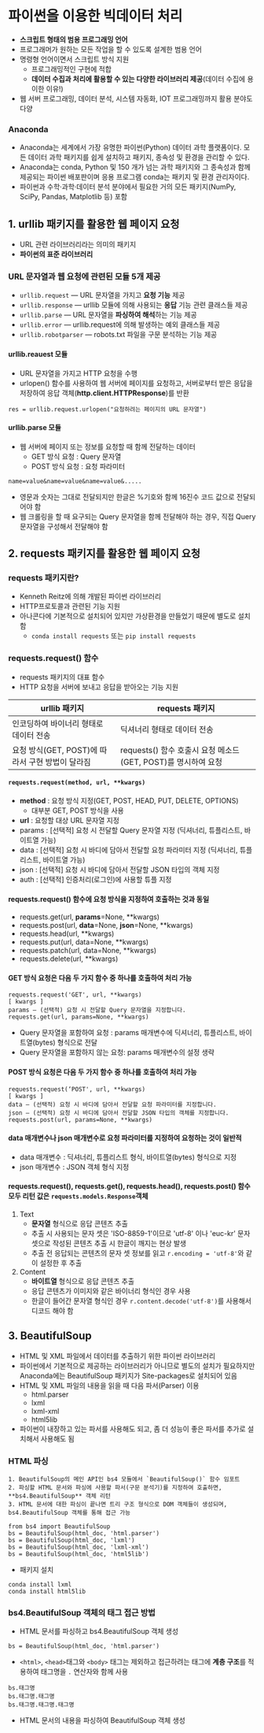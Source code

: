 # 파이썬을 이용한 빅데이터 처리

- **스크립트 형태의 범용 프로그래밍 언어**
- 프로그래머가 원하는 모든 작업을 할 수 있도록 설계한 범용 언어
- 명령형 언어이면서 스크립트 방식 지원
  - 프로그래밍적인 구현에 적합
  - **데이터 수집과 처리에 활용할 수 있는 다양한 라이브러리 제공**(데이터 수집에 용이한 이유!)
- 웹 서버 프로그래밍, 데이터 분석, 시스템 자동화,  IOT 프로그래밍까지 활용 분야도 다양

### Anaconda

- Anaconda는 세계에서 가장 유명한 파이썬(Python) 데이터 과학 플랫폼이다. 모든 데이터 과학 패키지를 쉽게
  설치하고 패키지, 종속성 및 환경을 관리할 수 있다. 
- Anaconda는 conda, Python 및 150 개가 넘는 과학 패키지와 그 종속성과 함께 제공되는 파이썬 배포판이며 응용 프로그램 conda는 패키지 및 환경 관리자이다. 
- 파이썬과 수학·과학·데이터 분석 분야에서 필요한 거의 모든 패키지(NumPy, SciPy, Pandas, Matplotlib 등) 포함



## 1. urllib 패키지를 활용한 웹 페이지 요청

- URL 관련 라이브러리라는 의미의 패키지
- **파이썬의 표준 라이브러리**

### URL 문자열과 웹 요청에 관련된 모듈 5개 제공

- `urllib.request` — URL 문자열을 가지고 **요청 기능** 제공
- `urllib.response` — urllib 모듈에 의해 사용되는 **응답** 기능 관련 클래스들 제공
- `urllib.parse` — URL 문자열을 **파싱하여 해석**하는 기능 제공
- `urllib.error` — urllib.request에 의해 발생하는 예외 클래스들 제공
- `urllib.robotparser` — robots.txt 파일을 구문 분석하는 기능 제공

#### urllib.reauest 모듈

- URL 문자열을 가지고 HTTP 요청을 수행
- urlopen() 함수를 사용하여 웹 서버에 페이지를 요청하고, 서버로부터 받은 응답을 저장하여 응답 객체(**http.client.HTTPResponse**)를 반환

```
res = urllib.request.urlopen("요청하려는 페이지의 URL 문자열")
```

#### urllib.parse 모듈

- 웹 서버에 페이지 또는 정보를 요청할 때 함께 전달하는 데이터
  - GET 방식 요청 : Query 문자열
  - POST 방식 요청 : 요청 파라미터

```
name=value&name=value&name=value&.....
```

- 영문과 숫자는 그대로 전달되지만 한글은 %기호와 함께 16진수 코드 값으로 전달되어야 함
- 웹 크롤링을 할 때 요구되는 Query 문자열을 함께 전달해야 하는 경우, 직접 Query 문자열을 구성해서 전달해야 함

## 2. requests 패키지를 활용한 웹 페이지 요청

### requests 패키지란?

- Kenneth Reitz에 의해 개발된 파이썬 라이브러리
- HTTP프로토콜과 관련된 기능 지원
- 아나콘다에 기본적으로 설치되어 있지만 가상환경을 만들었기 때문에 별도로 설치함
  - `conda install requests` 또는 `pip install requests`

### requests.request() 함수

- requests 패키지의 대표 함수
- HTTP 요청을 서버에 보내고 응답을 받아오는 기능 지원

| urllib 패키지                                    | requests 패키지                                              |
| ------------------------------------------------ | ------------------------------------------------------------ |
| 인코딩하여 바이너리 형태로 데이터 전송           | 딕셔너리 형태로 데이터 전송                                  |
| 요청 방식(GET, POST)에 따라서 구현 방법이 달라짐 | requests() 함수 호출시 요청 메소드(GET, POST)를 명시하여 요청 |

#### `requests.request(method, url, **kwargs)`

- **method** : 요청 방식 지정(GET, POST, HEAD, PUT, DELETE, OPTIONS)
  - 대부분 GET, POST 방식을 사용
- **url** : 요청할 대상 URL 문자열 지정
- params : [선택적] 요청 시 전달할 Query 문자열 지정
  (딕셔너리, 튜플리스트, 바이트열 가능)
- data : [선택적] 요청 시 바디에 담아서 전달할 요청 파라미터 지정
  (딕셔너리, 튜플리스트, 바이트열 가능)
- json : [선택적] 요청 시 바디에 담아서 전달할 JSON 타입의 객체 지정
- auth : [선택적] 인증처리(로그인)에 사용할 튜플 지정



#### requests.request() 함수에 요청 방식을 지정하여 호출하는 것과 동일

- requests.get(url, **params**=None, **kwargs)
- requests.post(url, **data**=None, **json**=None, **kwargs)
- requests.head(url, **kwargs)
- requests.put(url, data=None, **kwargs)
- requests.patch(url, data=None, **kwargs)
- requests.delete(url, **kwargs)



#### GET 방식 요청은 다음 두 가지 함수 중 하나를 호출하여 처리 가능

```
requests.request('GET', url, **kwargs)
[ kwargs ] 
params – (선택적) 요청 시 전달할 Query 문자열을 지정합니다. 
requests.get(url, params=None, **kwargs)
```

- Query 문자열을 포함하여 요청 : params 매개변수에 딕셔너리, 튜플리스트, 바이트열(bytes) 형식으로 전달
- Query 문자열을 포함하지 않는 요청: params 매개변수의 설정 생략

#### POST 방식 요청은 다음 두 가지 함수 중 하나를 호출하여 처리 가능

```
requests.request(‘POST', url, **kwargs)
[ kwargs ]
data – (선택적) 요청 시 바디에 담아서 전달할 요청 파라미터를 지정합니다.
json – (선택적) 요청 시 바디에 담아서 전달할 JSON 타입의 객체를 지정합니다.
requests.post(url, params=None, **kwargs)
```

#### data 매개변수나 json 매개변수로 요청 파라미터를 지정하여 요청하는 것이 일반적

- data 매개변수 : 딕셔너리, 튜플리스트 형식, 바이트열(bytes) 형식으로 지정
- json 매개변수 : JSON 객체 형식 지정



#### requests.request(), requests.get(), requests.head(), requests.post() 함수 모두 리턴 값은 `requests.models.Response`객체

1. Text
   - **문자열** 형식으로 응답 콘텐츠 추출
   - 추출 시 사용되는 문자 셋은 'ISO-8859-1'이므로 'utf-8' 이나 'euc-kr' 문자 셋으로 작성된 콘텐츠 추출 시 한글이 깨지는 현상 발생
   - 추출 전 응답되는 콘텐츠의 문자 셋 정보를 읽고 `r.encoding = 'utf-8'`와 같이 설정한 후 추출
2. Content
   - **바이트열** 형식으로 응답 콘텐츠 추출
   - 응답 콘텐츠가 이미지와 같은 바이너리 형식인 경우 사용
   - 한글이 들어간 문자열 형식인 경우 `r.content.decode('utf-8')`를 사용해서 디코드 해야 함



## 3. BeautifulSoup

- HTML 및 XML 파일에서 데이터를 추출하기 위한 파이썬 라이브러리
- 파이썬에서 기본적으로 제공하는 라이브러리가 아니므로 별도의 설치가 필요하지만 Anaconda에는 BeautifulSoup 패키지가 Site-packages로 설치되어 있음
- HTML 및 XML 파일의 내용을 읽을 때 다음 파서(Parser) 이용
  - html.parser
  - lxml
  - lxml-xml
  - html5lib
- 파이썬이 내장하고 있는 파서를 사용해도 되고, 좀 더 성능이 좋은 파서를 추가로 설치해서 사용해도 됨



### HTML 파싱

	1. BeautifulSoup의 메인 API인 bs4 모듈에서 `BeautifulSoup()` 함수 임포트
	2. 파싱할 HTML 문서와 파싱에 사용할 파서(구문 분석기)를 지정하여 호출하면, **bs4.BeautifulSoup** 객체 리턴
	3. HTML 문서에 대한 파싱이 끝나면 트리 구조 형식으로 DOM 객체들이 생성되며, bs4.BeautifulSoup 객체를 통해 접근 가능

```
from bs4 import BeautifulSoup
bs = BeautifulSoup(html_doc, 'html.parser')
bs = BeautifulSoup(html_doc, 'lxml')
bs = BeautifulSoup(html_doc, 'lxml-xml')
bs = BeautifulSoup(html_doc, 'html5lib')
```

- 패키지 설치

```
conda install lxml
conda install html5lib
```



### bs4.BeautifulSoup 객체의 태그 접근 방법

- HTML 문서를 파싱하고 bs4.BeautifulSoup 객체 생성

```
bs = BeautifulSoup(html_doc, 'html.parser')
```

- `<html>`, `<head>`태그와 `<body>` 태그는 제외하고 접근하려는 태그에 **계층 구조**를 적용하여 태그명을 `.` 연산자와 함께 사용

```
bs.태그명
bs.태그명.태그명
bs.태그명.태그명.태그명
```

- HTML 문서의 내용을 파싱하여 BeautifulSoup 객체 생성